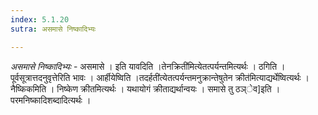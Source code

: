 ```yaml
---
index: 5.1.20
sutra: असमासे निष्कादिभ्यः

---
```

_असमासे निष्कादिभ्यः_ - असमासे । इति यावदिति ।तेनक्रिती॑मित्येतत्पर्यन्तमित्यर्थः । ठगिति । पूर्वसूत्रात्तदनुवृत्तेरिति भावः । आर्हीयेष्विति ।तदर्हती॑त्येतत्पर्यन्तमनुक्रान्तेषुतेन क्रीत॑मित्याद्यर्थेष्वित्यर्थः । नैष्किकमिति । निष्केण क्रीतमित्यर्थः । यथायोगं क्रीताद्यर्थान्वयः । समासे तु ठञ्ेव]इति । परमनिष्कादिशब्दादित्यर्थः ।